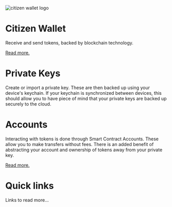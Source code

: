 ![citizen wallet logo](https://github.com/daobrussels/citizenwallet/blob/main/assets/logo_small.jpg)

# Citizen Wallet

Receive and send tokens, backed by blockchain technology.

[Read more.](https://citizenwallet.xyz/)

# Private Keys

Create or import a private key. These are then backed up using your device's keychain. If your keychain is synchronized between devices, this should allow you to have piece of mind that your private keys are backed up securely to the cloud.

# Accounts

Interacting with tokens is done through Smart Contract Accounts. These allow you to make transfers without fees. There is an added benefit of abstracting your account and ownership of tokens away from your private key.

[Read more.](https://eips.ethereum.org/EIPS/eip-4337)

# Quick links

Links to read more...
